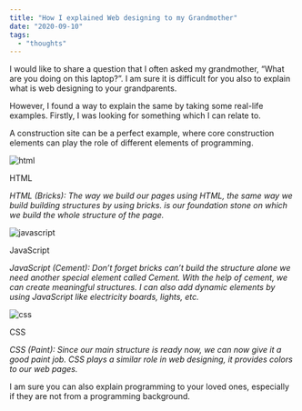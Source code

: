```yaml
---
title: "How I explained Web designing to my Grandmother"
date: "2020-09-10"
tags:
  - "thoughts"
---
```


I would like to share a question that I often asked my grandmother, “What are you doing on this laptop?”. I am sure it is difficult for you also to explain what is web designing to your grandparents.

However, I found a way to explain the same by taking some real-life examples. Firstly, I was looking for something which I can relate to.

A construction site can be a perfect example, where core construction elements can play the role of different elements of programming.

![html](/assets/images/GKDRGX5yX.png "html.png")

HTML

_HTML (Bricks): The way we build our pages using HTML, the same way we build building structures by using bricks. is our foundation stone on which we build the whole structure of the page._

![javascript](/assets/images/UF7g0XjPJ.png "js.png")

JavaScript

_JavaScript (Cement): Don’t forget bricks can’t build the structure alone we need another special element called Cement. With the help of cement, we can create meaningful structures. I can also add dynamic elements by using JavaScript like electricity boards, lights, etc._

![css](/assets/images/CRmlTCd6z.png "css.png")

CSS

_CSS (Paint): Since our main structure is ready now, we can now give it a good paint job. CSS plays a similar role in web designing, it provides colors to our web pages._

I am sure you can also explain programming to your loved ones, especially if they are not from a programming background.
